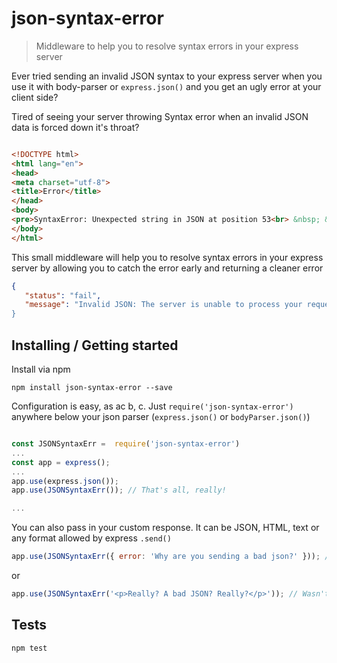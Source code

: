 # json-syntax-error
>  Middleware to help you to resolve syntax errors in your express server

Ever tried sending an invalid JSON syntax to your express server when you use it with body-parser
or `express.json()` and you get an ugly error at your client side?

Tired of seeing your server throwing Syntax error when an invalid JSON data is forced
down it's throat? 

```html

<!DOCTYPE html>
<html lang="en">
<head>
<meta charset="utf-8">
<title>Error</title>
</head>
<body>
<pre>SyntaxError: Unexpected string in JSON at position 53<br> &nbsp; &nbsp;at JSON.parse (&lt;anonymous&gt;)<br> &nbsp; &nbsp;at parse (/home/touchcore/Desktop/TC/tc-back-office/node_modules/body-parser/lib/types/json.js:89:19)<br> &nbsp; &nbsp;at /home/touchcore/Desktop/TC/tc-back-office/node_modules/body-parser/lib/read.js:121:18<br> &nbsp; &nbsp;at invokeCallback (/home/touchcore/Desktop/TC/tc-back-office/node_modules/raw-body/index.js:224:16)<br> &nbsp; &nbsp;at done (/home/touchcore/Desktop/TC/tc-back-office/node_modules/raw-body/index.js:213:7)<br> &nbsp; &nbsp;at IncomingMessage.onEnd (/home/touchcore/Desktop/TC/tc-back-office/node_modules/raw-body/index.js:273:7)<br> &nbsp; &nbsp;at IncomingMessage.emit (events.js:327:22)<br> &nbsp; &nbsp;at endReadableNT (_stream_readable.js:1220:12)<br> &nbsp; &nbsp;at processTicksAndRejections (internal/process/task_queues.js:84:21)</pre>
</body>
</html>
```

 This small middleware will help you to resolve syntax errors in your express server by 
 allowing you to catch the error early and returning a cleaner error

 ```json
 {
    "status": "fail",
    "message": "Invalid JSON: The server is unable to process your request as it is badly malformed!
 }

 ```

## Installing / Getting started

Install via npm

```shell
npm install json-syntax-error --save
```

Configuration is easy, as ac b, c. Just `require('json-syntax-error')` anywhere below your json parser (`express.json()` or `bodyParser.json()`)

```js

const JSONSyntaxErr =  require('json-syntax-error')
...
const app = express();
...
app.use(express.json());
app.use(JSONSyntaxErr()); // That's all, really!

...
```

You can also pass in your custom response. It can be JSON, HTML, text or any format allowed by express `.send()`

```js
app.use(JSONSyntaxErr({ error: 'Why are you sending a bad json?' })); // Torture their conscience!

```
or

```js
app.use(JSONSyntaxErr('<p>Really? A bad JSON? Really?</p>')); // Wasn't hard, was it?!

```

## Tests

```shell
npm test
```
